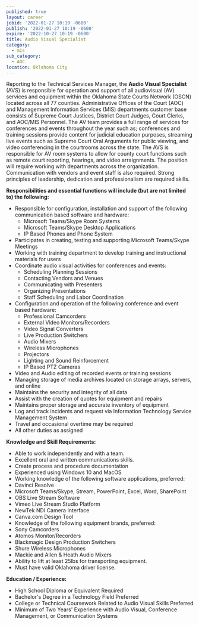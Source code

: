 ```yaml
---
published: true
layout: career
jobid: '2022-01-27 10:19 -0600'
publish: '2022-01-27 10:19 -0600'
expire: '2022-10-27 10:19 -0600'
title: Audio Visual Specialist
category:
  - mis
sub_category:
  - AOC
location: Oklahoma City
---
```

Reporting to the Technical Services Manager, the **Audio Visual Specialist** (AVS) is responsible for operation and support of all audiovisual (AV) services and equipment within the Oklahoma State Courts Network (OSCN) located across all 77 counties. Administrative Offices of the Court (AOC) and Management Information Services (MIS) departments customer base consists of Supreme Court Justices, District Court Judges, Court Clerks, and AOC/MIS Personnel. The AV team provides a full range of services for conferences and events throughout the year such as; conferences and training sessions provide content for judicial education purposes, streaming live events such as Supreme Court Oral Arguments for public viewing, and video conferencing in the courtrooms across the state. The AVS is responsible for AV room systems to allow for county court functions such as remote court reporting, hearings, and video arraignments. The position will require working with departments across the organization. Communication with vendors and event staff is also required. Strong principles of leadership, dedication and professionalism are required skills.

**Responsibilities and essential functions will include (but are not limited to) the following:**

- Responsible for configuration, installation and support of the following communication based software and hardware:
  - Microsoft Teams/Skype Room Systems
  - Microsoft Teams/Skype Desktop Applications
  - IP Based Phones and Phone System
- Participates in creating, testing and supporting Microsoft Teams/Skype Meetings
- Working with training department to develop training and instructional materials for users
- Coordinate audio visual activities for conferences and events:
  - Scheduling Planning Sessions
  - Contacting Vendors and Venues
  - Communicating with Presenters
  - Organizing Presentations
  - Staff Scheduling and Labor Coordination
- Configuration and operation of the following conference and event based hardware:
  - Professional Camcorders
  - External Video Monitors/Recorders
  - Video Signal Converters
  - Live Production Switchers
  - Audio Mixers
  - Wireless Microphones
  - Projectors
  - Lighting and Sound Reinforcement
  - IP Based PTZ Cameras
- Video and Audio editing of recorded events or training sessions
- Managing storage of media archives located on storage arrays, servers, and online
- Maintains the security and integrity of all data
- Assist with the creation of quotes for equipment and repairs
- Maintains proper storage and accurate inventory of equipment
- Log and track incidents and request via Information Technology Service Management System
- Travel and occasional overtime may be required
- All other duties as assigned

**Knowledge and Skill Requirements:**

- Able to work independently and with a team.
- Excellent oral and written communications skills.
- Create process and procedure documentation
- Experienced using Windows 10 and MacOS
- Working knowledge of the following software applications, preferred:
- Davinci Resolve
- Microsoft Teams/Skype, Stream, PowerPoint, Excel, Word, SharePoint
- OBS Live Stream Software
- Vimeo Live Stream Studio Platform
- NewTek NDI Camera Interface
- Canva.com Design Tool
- Knowledge of the following equipment brands, preferred:
- Sony Camcorders
- Atomos Monitor/Recorders
- Blackmagic Design Production Switchers
- Shure Wireless Microphones
- Mackie and Allen & Heath Audio Mixers
- Ability to lift at least 25lbs for transporting equipment.
- Must have valid Oklahoma driver license.

**Education / Experience:**

- High School Diploma or Equivalent Required
- Bachelor's Degree in a Technology Field Preferred
- College or Technical Coursework Related to Audio Visual Skills Preferred
- Minimum of Two Years' Experience with Audio Visual, Conference Management, or Communication Systems